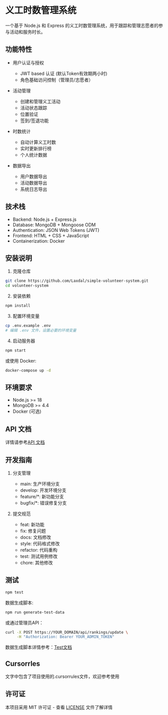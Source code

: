 # 义工时数管理系统

一个基于 Node.js 和 Express 的义工时数管理系统，用于跟踪和管理志愿者的参与活动和服务时长。

## 功能特性

- 用户认证与授权
  - JWT based 认证 (默认Token有效期两小时)
  - 角色基础访问控制（管理员/志愿者）
  
- 活动管理
  - 创建和管理义工活动
  - 活动状态跟踪
  - 位置验证
  - 签到/签退功能
  
- 时数统计
  - 自动计算义工时数
  - 实时更新排行榜
  - 个人统计数据
  
- 数据导出
  - 用户数据导出
  - 活动数据导出
  - 系统日志导出

## 技术栈

- Backend: Node.js + Express.js
- Database: MongoDB + Mongoose ODM
- Authentication: JSON Web Tokens (JWT)
- Frontend: HTML + CSS + JavaScript
- Containerization: Docker

## 安装说明

1. 克隆仓库
```bash
git clone https://github.com/Laxdal/simple-volunteer-system.git
cd volunteer-system
```

2. 安装依赖
```bash
npm install
```

3. 配置环境变量
```bash
cp .env.example .env
# 编辑 .env 文件，设置必要的环境变量
```

4. 启动服务器
```bash
npm start
```

或使用 Docker:
```bash
docker-compose up -d
```

## 环境要求

- Node.js >= 18
- MongoDB >= 4.4
- Docker (可选)

## API 文档

详情请参考[API 文档](docs/api_documentation.md)

## 开发指南

1. 分支管理
   - main: 生产环境分支
   - develop: 开发环境分支
   - feature/*: 新功能分支
   - bugfix/*: 错误修复分支

2. 提交规范
   - feat: 新功能
   - fix: 修复问题
   - docs: 文档修改
   - style: 代码格式修改
   - refactor: 代码重构
   - test: 测试用例修改
   - chore: 其他修改

## 测试

```bash
npm test
```

数据生成脚本:
```bash
npm run generate-test-data
```

或通过管理员API：
```bash
curl -X POST https://YOUR_DOMAIN/api/rankings/update \
     -H "Authorization: Bearer YOUR_ADMIN_TOKEN"
```
数据生成脚本详情参考：[Test文档](docs/test_docmentation.md)

## Cursorrles
文字中包含了项目使用的.cursorrules文件，欢迎参考使用

## 许可证

本项目采用 MIT 许可证 - 查看 [LICENSE](LICENSE) 文件了解详情
